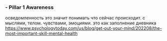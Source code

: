 ### - Pillar 1 Awareness
осведомленность это значит понимать что сейчас происходит. с мыслями, телом. чувствами, эмоциями.
это как заполнение дневника
  https://www.psychologytoday.com/us/blog/get-out-your-mind/202208/the-most-important-skill-mental-health  